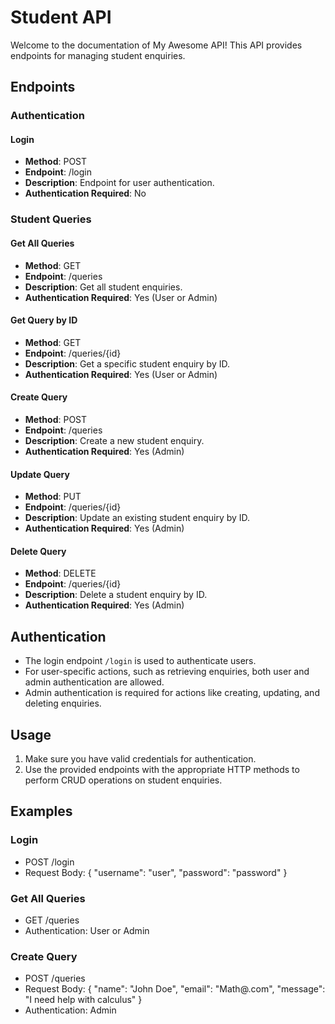 # Student API

Welcome to the documentation of My Awesome API! This API provides endpoints for managing student enquiries.

## Endpoints

### Authentication

#### Login
- **Method**: POST
- **Endpoint**: /login
- **Description**: Endpoint for user authentication.
- **Authentication Required**: No

### Student Queries

#### Get All Queries
- **Method**: GET
- **Endpoint**: /queries
- **Description**: Get all student enquiries.
- **Authentication Required**: Yes (User or Admin)

#### Get Query by ID
- **Method**: GET
- **Endpoint**: /queries/{id}
- **Description**: Get a specific student enquiry by ID.
- **Authentication Required**: Yes (User or Admin)

#### Create Query
- **Method**: POST
- **Endpoint**: /queries
- **Description**: Create a new student enquiry.
- **Authentication Required**: Yes (Admin)

#### Update Query
- **Method**: PUT
- **Endpoint**: /queries/{id}
- **Description**: Update an existing student enquiry by ID.
- **Authentication Required**: Yes (Admin)

#### Delete Query
- **Method**: DELETE
- **Endpoint**: /queries/{id}
- **Description**: Delete a student enquiry by ID.
- **Authentication Required**: Yes (Admin)

## Authentication

- The login endpoint `/login` is used to authenticate users.
- For user-specific actions, such as retrieving enquiries, both user and admin authentication are allowed.
- Admin authentication is required for actions like creating, updating, and deleting enquiries.

## Usage

1. Make sure you have valid credentials for authentication.
2. Use the provided endpoints with the appropriate HTTP methods to perform CRUD operations on student enquiries.

## Examples

### Login
- POST /login
- Request Body: { "username": "user", "password": "password" }

### Get All Queries
- GET /queries
- Authentication: User or Admin

### Create Query
- POST /queries
- Request Body: { "name": "John Doe", "email": "Math@.com", "message": "I need help with calculus" }
- Authentication: Admin

